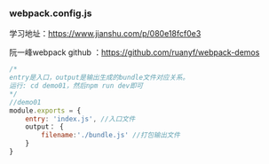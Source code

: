 ### webpack.config.js

学习地址：https://www.jianshu.com/p/080e18fcf0e3

阮一峰webpack github ：https://github.com/ruanyf/webpack-demos

```javascript
/*
entry是入口，output是输出生成的bundle文件对应关系。
运行: cd demo01，然后npm run dev即可
*/
//demo01
module.exports = {
    entry: 'index.js', //入口文件
    output： {
    	filename:'./bundle.js' //打包输出文件
	}
}
```

